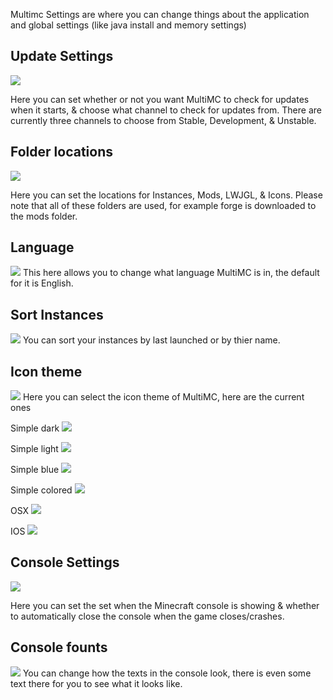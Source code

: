 Multimc Settings are where you can change things about the application and global settings (like java install and memory settings)

## Update Settings
![](http://i.imgur.com/EVG6pj1.png)

Here you can set whether or not you want MultiMC to check for updates when it starts, & choose what channel to check for updates from. There are currently three channels to choose from Stable, Development, & Unstable.

## Folder locations
![](http://i.imgur.com/y3FWNnm.png)

Here you can set the locations for Instances, Mods, LWJGL, & Icons. Please note that all of these folders are used, for example forge is downloaded to the mods folder.

## Language
![](http://i.imgur.com/R6PesWj.png)
This here allows you to change what language MultiMC is in, the default for it is English.

## Sort Instances
![](http://i.imgur.com/pDOGtpr.png)
You can sort your instances by last launched or by thier name.

## Icon theme
![](http://i.imgur.com/JcrxCtE.png)
Here you can select the icon theme of MultiMC, here are the current ones

Simple dark
![](http://i.imgur.com/GTVLhPg.png)

Simple light
![](http://i.imgur.com/0tyoSgh.png)

Simple blue
![](http://i.imgur.com/jgEY5xN.png)

Simple colored
![](http://i.imgur.com/VggoFy8.png)

OSX
![](http://i.imgur.com/s1FgjVL.png)

IOS
![](http://i.imgur.com/EMoll2d.png)

## Console Settings
![](http://i.imgur.com/5mjVeSz.png)

Here you can set the set when the Minecraft console is showing & whether to automatically close the console when the game closes/crashes.

## Console founts
![](http://i.imgur.com/RRpXlvV.png)
You can change how the texts in the console look, there is even some text there for you to see what it looks like.